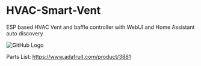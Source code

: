 # HVAC-Smart-Vent
ESP based HVAC Vent and baffle controller with WebUI and Home Assistant auto discovery

![GitHub Logo](https://github.com/logichousepcb/HVAC-Smart-Vent/Vent_Firmware.PNG)

Parts List:
https://www.adafruit.com/product/3881
